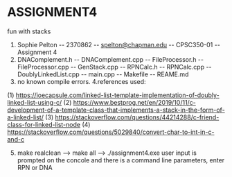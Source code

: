 # ASSIGNMENT4
fun with stacks

1. Sophie Pelton -- 2370862 -- spelton@chapman.edu -- CPSC350-01 -- Assignment 4
2. DNAComplement.h -- DNAComplement.cpp -- FileProcessor.h -- FileProcessor.cpp -- GenStack.cpp -- RPNCalc.h -- RPNCalc.cpp -- DoublyLinkedList.cpp -- main.cpp -- Makefile -- REAME.md
3. no known compile errors. 
4.references used: 

(1) https://ioecapsule.com/linked-list-template-implementation-of-doubly-linked-list-using-c/
(2) https://www.bestprog.net/en/2019/10/11/c-development-of-a-template-class-that-implements-a-stack-in-the-form-of-a-linked-list/
(3) https://stackoverflow.com/questions/44214288/c-friend-class-for-linked-list-node
(4) https://stackoverflow.com/questions/5029840/convert-char-to-int-in-c-and-c

5. make realclean --> make all --> ./assignment4.exe
  user input is prompted on the concole and there is a command line parameters, enter RPN or DNA
